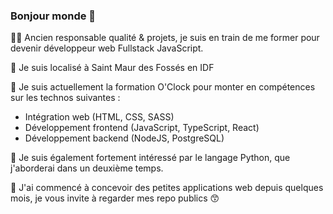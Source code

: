 ### Bonjour monde 👋

👨‍💼 Ancien responsable qualité & projets, je suis en train de me former pour devenir développeur web Fullstack JavaScript. 

🚩 Je suis localisé à Saint Maur des Fossés en IDF 

🌱 Je suis actuellement la formation O'Clock pour monter en compétences sur les technos suivantes : 
- Intégration web (HTML, CSS, SASS)
- Développement frontend (JavaScript, TypeScript, React)
- Développement backend (NodeJS, PostgreSQL)

🔭 Je suis également fortement intéressé par le langage Python, que j'aborderai dans un deuxième temps.

🦾 J'ai commencé à concevoir des petites applications web depuis quelques mois, je vous invite à regarder mes repo publics 😙

<!--
**AntoineGrb/AntoineGrb** is a ✨ _special_ ✨ repository because its `README.md` (this file) appears on your GitHub profile.

Here are some ideas to get you started:

- 🔭 I’m currently working on ...
- 🌱 I’m currently learning ...
- 👯 I’m looking to collaborate on ...
- 🤔 I’m looking for help with ...
- 💬 Ask me about ...
- 📫 How to reach me: ...
- 😄 Pronouns: ...
- ⚡ Fun fact: ...
-->
